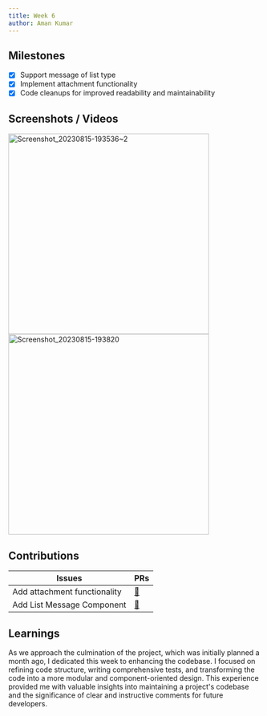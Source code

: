 ```yaml
---
title: Week 6
author: Aman Kumar
---
```


## Milestones

- [x] Support message of list type
- [x] Implement attachment functionality
- [x] Code cleanups for improved readability and maintainability

## Screenshots / Videos

<img src="https://github.com/glific/mobile/assets/84832565/40743bb3-8ce1-46ca-bc60-2d1b13b32284" alt="Screenshot_20230815-193536~2" width="400"/>
<br/>
<img src="https://github.com/glific/mobile/assets/84832565/71e6f342-ce41-4671-a130-7ed419330360" alt="Screenshot_20230815-193820" width="400"/>

## Contributions

| Issues                       | PRs                                             |
| ---------------------------- | ----------------------------------------------- |
| Add attachment functionality | [🔗](https://github.com/glific/mobile/pull/164) |
| Add List Message Component   | [🔗](https://github.com/glific/mobile/pull/163) |

## Learnings

As we approach the culmination of the project, which was initially planned a month ago, I dedicated this week to enhancing the codebase. I focused on refining code structure, writing comprehensive tests, and transforming the code into a more modular and component-oriented design. This experience provided me with valuable insights into maintaining a project's codebase and the significance of clear and instructive comments for future developers.
